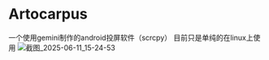 # Artocarpus
一个使用gemini制作的android投屏软件（scrcpy）
目前只是单纯的在linux上使用
![截图_2025-06-11_15-24-53](https://github.com/user-attachments/assets/c0a3bfde-8e45-4252-b694-17450bdf3cb3)
